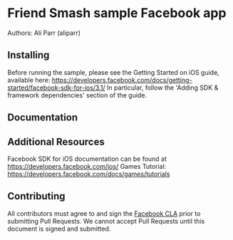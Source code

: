 # Friend Smash sample Facebook app

Authors: Ali Parr (aliparr)

## Installing

Before running the sample, please see the Getting Started on iOS guide, available here: https://developers.facebook.com/docs/getting-started/facebook-sdk-for-ios/3.1/
In particular, follow the 'Adding SDK & framework dependencies' section of the guide.


## Documentation

## Additional Resources

Facebook SDK for iOS documentation can be found at https://developers.facebook.com/ios/
Games Tutorial: https://developers.facebook.com/docs/games/tutorials

## Contributing

All contributors must agree to and sign the [Facebook CLA](https://developers.facebook.com/opensource/cla) prior to submitting Pull Requests. We cannot accept Pull Requests until this document is signed and submitted.
